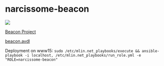 # narcissome-beacon

<a href="https://travis-ci.org/mlin/narcissome-beacon"><img src="https://travis-ci.org/mlin/narcissome-beacon.svg"/></a>

[Beacon Project](http://ga4gh.org/#/beacon)

[beacon.avdl](https://github.com/ga4gh/schemas/blob/master/src/main/resources/avro/beacon.avdl)

Deployment on www15: `sudo /etc/mlin.net_playbooks/execute && ansible-playbook -i localhost, /etc/mlin.net_playbooks/run_role.yml -e "ROLE=narcissome-beacon"`
